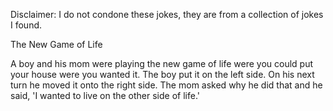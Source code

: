 Disclaimer: I do not condone these jokes, they are from a collection of jokes I found.

The New Game of Life

A  boy and  his mom were playing the new game of life were you could put your house  were you wanted it. The boy put it on the left side. On his next turn he moved it onto the right side. The mom asked why he did that and he said, 'I wanted to live on the other side of life.'

